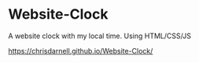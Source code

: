 # Website-Clock
A website clock with my local time. Using HTML/CSS/JS

https://chrisdarnell.github.io/Website-Clock/
